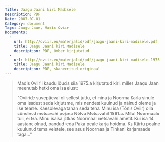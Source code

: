 ```yaml
---
Title: Jaagu Jaani kiri Madisele
Description: PDF
Date: 2007-07-01
Category: document
Tags: Jaagu Jaan, Madis Oviir
Documents:
  -
    url: http://oviir.eu/materjalid/pdf/jaagu-jaani-kiri-madisele.pdf
    title: Jaagu Jaani kiri Madisele
    description: PDF, ümber kirjutatud
  -
    url: http://oviir.eu/materjalid/pdf/jaagu-jaani-kiri-madisele-1975.pdf
    title: Jaagu Jaani kiri Madisele
    description: PDF, skaneeritud originaal
---
```


<blockquote>
<p>
Madis Oviir'i kaudu jõudis siia 1975.a kirjutatud kiri, milles Jaagu Jaan meenutab hetki oma isa elust:
</p>
<p>
"Oviiride suvepäeval oli sellest juttu, et mina ja Noorma Karla sinule oma isadest seda kirjutame,
mis nendest kuulnud ja näinud oleme ja ise teame. Käesolevaga tahan seda teha.
Minu isa (Tõnis Oviir) olla sündinud metsavahi pojana Nõlva Metsavahil 1861.a.
Millal Noormaale tuli, ei tea. Minu isaisa jätkas Noormaal metsavahi ametit.
Kui isa 14 aastane olnud, pandud teda Paka peale karja hoidma. Ka Kärtu pealne kuulunud tema veistele, see asus Noormaa ja Tihkani karjamaade taga..."
</p>
</blockquote>
